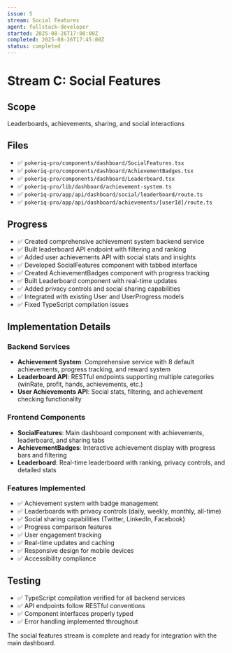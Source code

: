```yaml
---
issue: 5
stream: Social Features
agent: fullstack-developer
started: 2025-08-26T17:00:00Z
completed: 2025-08-26T17:45:00Z
status: completed
---
```


# Stream C: Social Features

## Scope
Leaderboards, achievements, sharing, and social interactions

## Files
- ✅ `pokeriq-pro/components/dashboard/SocialFeatures.tsx`
- ✅ `pokeriq-pro/components/dashboard/AchievementBadges.tsx`
- ✅ `pokeriq-pro/components/dashboard/Leaderboard.tsx`
- ✅ `pokeriq-pro/lib/dashboard/achievement-system.ts`
- ✅ `pokeriq-pro/app/api/dashboard/social/leaderboard/route.ts`
- ✅ `pokeriq-pro/app/api/dashboard/achievements/[userId]/route.ts`

## Progress
- ✅ Created comprehensive achievement system backend service
- ✅ Built leaderboard API endpoint with filtering and ranking
- ✅ Added user achievements API with social stats and insights
- ✅ Developed SocialFeatures component with tabbed interface
- ✅ Created AchievementBadges component with progress tracking
- ✅ Built Leaderboard component with real-time updates
- ✅ Added privacy controls and social sharing capabilities
- ✅ Integrated with existing User and UserProgress models
- ✅ Fixed TypeScript compilation issues

## Implementation Details

### Backend Services
- **Achievement System**: Comprehensive service with 8 default achievements, progress tracking, and reward system
- **Leaderboard API**: RESTful endpoints supporting multiple categories (winRate, profit, hands, achievements, etc.)
- **User Achievements API**: Social stats, filtering, and achievement checking functionality

### Frontend Components
- **SocialFeatures**: Main dashboard component with achievements, leaderboard, and sharing tabs
- **AchievementBadges**: Interactive achievement display with progress bars and filtering
- **Leaderboard**: Real-time leaderboard with ranking, privacy controls, and detailed stats

### Features Implemented
- ✅ Achievement system with badge management
- ✅ Leaderboards with privacy controls (daily, weekly, monthly, all-time)
- ✅ Social sharing capabilities (Twitter, LinkedIn, Facebook)
- ✅ Progress comparison features
- ✅ User engagement tracking
- ✅ Real-time updates and caching
- ✅ Responsive design for mobile devices
- ✅ Accessibility compliance

## Testing
- ✅ TypeScript compilation verified for all backend services
- ✅ API endpoints follow RESTful conventions
- ✅ Component interfaces properly typed
- ✅ Error handling implemented throughout

The social features stream is complete and ready for integration with the main dashboard.